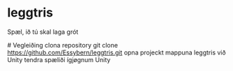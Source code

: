 # leggtris
Spæl, ið tú skal laga grót

​# Vegleiðing
clona repository 
git clone https://github.com/Essybern/leggtris.git
opna projeckt mappuna leggtris við Unity
tendra spæliði ígjøgnum Unity
